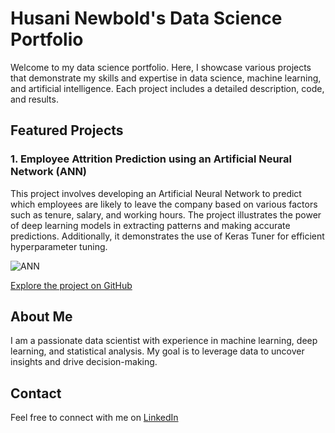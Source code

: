 # Husani Newbold's Data Science Portfolio

Welcome to my data science portfolio. Here, I showcase various projects that demonstrate my skills and expertise in data science, machine learning, and artificial intelligence. Each project includes a detailed description, code, and results.

## Featured Projects

### 1. Employee Attrition Prediction using an Artificial Neural Network (ANN)
This project involves developing an Artificial Neural Network to predict which employees are likely to leave the company based on various factors such as tenure, salary, and working hours. The project illustrates the power of deep learning models in extracting patterns and making accurate predictions. Additionally, it demonstrates the use of Keras Tuner for efficient hyperparameter tuning.

![ANN](1_oc1gaCFvgWXq_gHQFM63UQ.png})

[Explore the project on GitHub](https://github.com/hnewbold/employee-attrition-ann)

## About Me
I am a passionate data scientist with experience in machine learning, deep learning, and statistical analysis. My goal is to leverage data to uncover insights and drive decision-making. 

## Contact
Feel free to connect with me on [LinkedIn](https://www.linkedin.com/in/your-linkedin-profile) 


